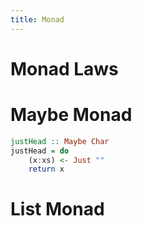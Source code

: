 ```yaml
---
title: Monad
---
```


# Monad Laws



# Maybe Monad

```haskell
justHead :: Maybe Char
justHead = do  
    (x:xs) <- Just ""  
    return x
```

# List Monad



